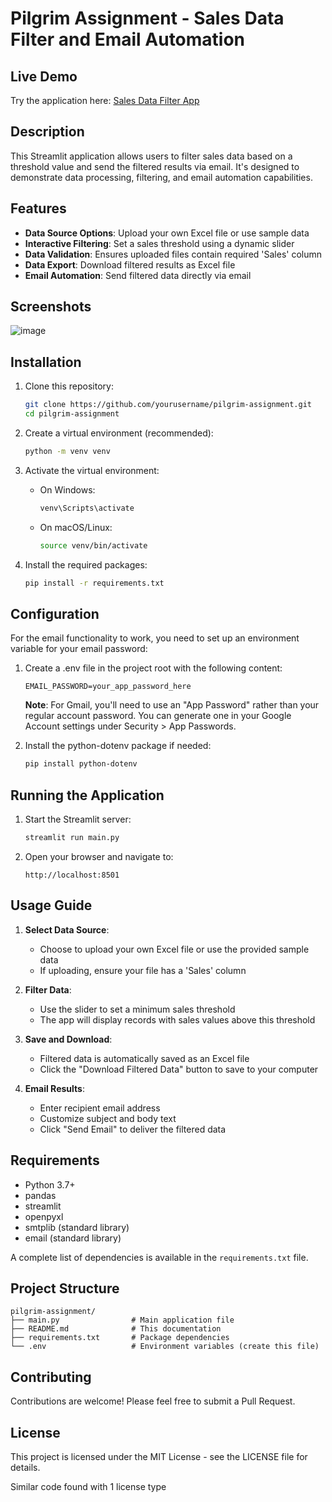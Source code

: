 ﻿# Pilgrim Assignment - Sales Data Filter and Email Automation

## Live Demo

Try the application here: [Sales Data Filter App](https://pilgrim-assignment-kv7shvbemcgkrykpjvfxtf.streamlit.app/)

## Description

This Streamlit application allows users to filter sales data based on a threshold value and send the filtered results via email. It's designed to demonstrate data processing, filtering, and email automation capabilities.

## Features

- **Data Source Options**: Upload your own Excel file or use sample data
- **Interactive Filtering**: Set a sales threshold using a dynamic slider
- **Data Validation**: Ensures uploaded files contain required 'Sales' column
- **Data Export**: Download filtered results as Excel file
- **Email Automation**: Send filtered data directly via email

## Screenshots

![image](https://github.com/user-attachments/assets/38d7fd3e-1837-4525-ae74-17ab29d248c2)

## Installation

1. Clone this repository:
   ```bash
   git clone https://github.com/yourusername/pilgrim-assignment.git
   cd pilgrim-assignment
   ```

2. Create a virtual environment (recommended):
   ```bash
   python -m venv venv
   ```

3. Activate the virtual environment:
   - On Windows:
     ```bash
     venv\Scripts\activate
     ```
   - On macOS/Linux:
     ```bash
     source venv/bin/activate
     ```

4. Install the required packages:
   ```bash
   pip install -r requirements.txt
   ```

## Configuration

For the email functionality to work, you need to set up an environment variable for your email password:

1. Create a .env file in the project root with the following content:
   ```
   EMAIL_PASSWORD=your_app_password_here
   ```

   **Note**: For Gmail, you'll need to use an "App Password" rather than your regular account password. You can generate one in your Google Account settings under Security > App Passwords.

2. Install the python-dotenv package if needed:
   ```bash
   pip install python-dotenv
   ```

## Running the Application

1. Start the Streamlit server:
   ```bash
   streamlit run main.py
   ```

2. Open your browser and navigate to:
   ```
   http://localhost:8501
   ```

## Usage Guide

1. **Select Data Source**:
   - Choose to upload your own Excel file or use the provided sample data
   - If uploading, ensure your file has a 'Sales' column

2. **Filter Data**:
   - Use the slider to set a minimum sales threshold
   - The app will display records with sales values above this threshold

3. **Save and Download**:
   - Filtered data is automatically saved as an Excel file
   - Click the "Download Filtered Data" button to save to your computer

4. **Email Results**:
   - Enter recipient email address
   - Customize subject and body text
   - Click "Send Email" to deliver the filtered data

## Requirements

- Python 3.7+
- pandas
- streamlit
- openpyxl
- smtplib (standard library)
- email (standard library)

A complete list of dependencies is available in the `requirements.txt` file.

## Project Structure

```
pilgrim-assignment/
├── main.py                # Main application file
├── README.md              # This documentation
├── requirements.txt       # Package dependencies
└── .env                   # Environment variables (create this file)
```

## Contributing

Contributions are welcome! Please feel free to submit a Pull Request.

## License

This project is licensed under the MIT License - see the LICENSE file for details.

Similar code found with 1 license type
